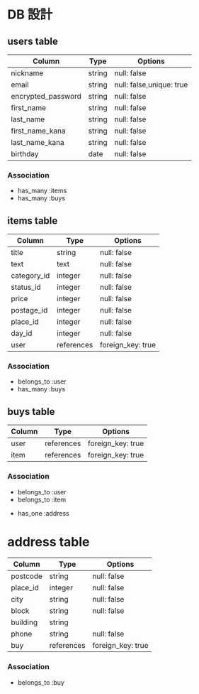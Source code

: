 
# DB 設計

## users table

| Column             | Type                | Options                  |
|--------------------|---------------------|------------------------- |
| nickname           | string              | null: false              |
| email              | string              | null: false,unique: true |
| encrypted_password | string              | null: false              |
| first_name         | string              | null: false              |
| last_name          | string              | null: false              |
| first_name_kana    | string              | null: false              |
| last_name_kana     | string              | null: false              |
| birthday           | date                | null: false              |

### Association

* has_many :items
* has_many :buys

## items table

| Column                          | Type       | Options           |
|---------------------------------|------------|-------------------|
| title                           | string     | null: false       |
| text                            | text       | null: false       |
| category_id                     | integer    | null: false      |
| status_id                       | integer    | null: false       |
| price                           | integer    | null: false       |
| postage_id                      | integer    | null: false       |
| place_id                        | integer    | null: false       |
| day_id                          | integer    | null: false       |
| user                            | references | foreign_key: true |

### Association

- belongs_to :user
- has_many :buys


## buys table

| Column      | Type       | Options           |
|-------------|------------|-------------------|
| user        | references | foreign_key: true | 
| item        | references | foreign_key: true | 

### Association

- belongs_to :user
- belongs_to :item
* has_one :address


# address table

| Column         | Type        | Options           |
|----------------|-------------|-------------------|
| postcode       | string      | null: false       |
| place_id       | integer     | null: false       |
| city           | string      | null: false       |
| block          | string      | null: false       |
| building       | string      |        |
| phone          | string      | null: false       |
| buy            | references  | foreign_key: true |



### Association
- belongs_to :buy

